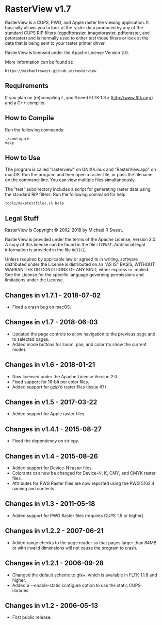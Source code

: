 # RasterView v1.7

RasterView is a CUPS, PWG, and Apple raster file viewing application. It
basically allows you to look at the raster data produced by any of the standard
CUPS RIP filters (cgpdftoraster, imagetoraster, pdftoraster, and pstoraster) and
is normally used to either test those filters or look at the data that is being
sent to your raster printer driver.

RasterView is licensed under the Apache License Version 2.0.

More information can be found at:

    https://michaelrsweet.github.io/rasterview


## Requirements

If you plan on (re)compiling it, you'll need FLTK 1.3.x (http://www.fltk.org/)
and a C++ compiler.


## How to Compile

Run the following commands:

    ./configure
    make


## How to Use

The program is called "rasterview" on UNIX/Linux and "RasterView.app" on macOS.
Run the program and then open a raster file, or pass the filename on the
command-line.  You can view multiple files simultaneously.

The "test" subdirectory includes a script for generating raster data using the
standard RIP filters.  Run the following command for help:

    tools/maketestfiles.sh help


## Legal Stuff

RasterView is Copyright © 2002-2018 by Michael R Sweet.

RasterView is provided under the terms of the Apache License, Version 2.0.  A
copy of this license can be found in the file `LICENSE`.  Additional legal
information is provided in the file `NOTICE`.

Unless required by applicable law or agreed to in writing, software distributed
under the License is distributed on an "AS IS" BASIS, WITHOUT WARRANTIES OR
CONDITIONS OF ANY KIND, either express or implied.  See the License for the
specific language governing permissions and limitations under the License.


## Changes in v1.7.1 - 2018-07-02

- Fixed a crash bug on macOS.


## Changes in v1.7 - 2018-06-03

- Updated the page controls to allow navigation to the previous page and to
  selected pages.
- Added mode buttons for zoom, pan, and color (to show the current mode).


## Changes in v1.6 - 2018-01-21

- Now licensed under the Apache License Version 2.0.
- Fixed support for 16-bit per color files.
- Added support for gzip'd raster files (Issue #7)


## Changes in v1.5 - 2017-03-22

- Added support for Apple raster files.


## Changes in v1.4.1 - 2015-08-27

- Fixed the dependency on strlcpy.


## Changes in v1.4 - 2015-08-26

- Added support for Device-N raster files.
- Colorants can now be changed for Device-N, K, CMY, and CMYK raster
  files.
- Attributes for PWG Raster files are now reported using the PWG 5102.4
  naming and contents.


## Changes in v1.3 - 2011-05-18

- Added support for PWG Raster files (requires CUPS 1.5 or higher)


## Changes in v1.2.2 - 2007-06-21

- Added range checks to the page reader so that pages larger than 64MB
  or with invalid dimensions will not cause the program to crash.


## Changes in v1.2.1 - 2006-09-28

- Changed the default scheme to gtk+, which is available in FLTK 1.1.8
  and higher.
- Added a --enable-static configure option to use the static CUPS
  libraries.


## Changes in v1.2 - 2006-05-13

- First public release.
